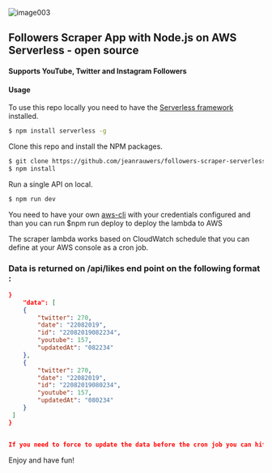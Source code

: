 ![image003](https://user-images.githubusercontent.com/10606291/57485195-f3ad4c80-72a2-11e9-98cc-46be69d53de2.png)

## Followers Scraper App with Node.js on AWS Serverless - open source

#### Supports YouTube, Twitter and Instagram Followers 

#### Usage

To use this repo locally you need to have the [Serverless framework](https://serverless.com) installed.

``` bash
$ npm install serverless -g
```

Clone this repo and install the NPM packages.

``` bash
$ git clone https://github.com/jeanrauwers/followers-scraper-serverless
$ npm install
```

Run a single API on local.

``` bash
$ npm run dev
```
You need to have your own [aws-cli](https://docs.aws.amazon.com/cli/latest/userguide/cli-chap-welcome.html) with your credentials configured and than you can run $npm run deploy  to deploy the lambda to AWS

The scraper lambda works based on CloudWatch schedule that you can define at your AWS console as a cron job.



### Data is returned on /api/likes end point on the following format :

``` json {
}
    "data": [
    {
        "twitter": 270,
        "date": "22082019",
        "id": "22082019082234",
        "youtube": 157,
        "updatedAt": "082234"
    },
    {
        "twitter": 270,
        "date": "22082019",
        "id": "22082019080234",
        "youtube": 157,
        "updatedAt": "080234"
    }
 ]
}


If you need to force to update the data before the cron job you can hit /api/likes/update with a get request and it will trigger the update and return the latest scrape data

```

Enjoy and have fun!
